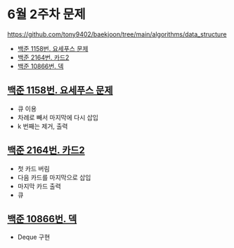 # 6월 2주차 문제
https://github.com/tony9402/baekjoon/tree/main/algorithms/data_structure
- [백준 1158번. 요세푸스 문제](https://www.acmicpc.net/problem/1158)
- [백준 2164번. 카드2](https://www.acmicpc.net/problem/2164)
- [백준 10866번. 덱](https://www.acmicpc.net/problem/10866)

## [백준 1158번. 요세푸스 문제](https://www.acmicpc.net/problem/1158)
- 큐 이용
- 차례로 빼서 마지막에 다시 삽입
- k 번째는 제거, 출력


## [백준 2164번. 카드2](https://www.acmicpc.net/problem/2164)
- 첫 카드 버림
- 다음 카드를 마지막으로 삽입
- 마지막 카드 출력
- 큐


## [백준 10866번. 덱](https://www.acmicpc.net/problem/10866)
- Deque 구현